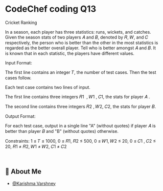 
# CodeChef coding Q13

Cricket Ranking

In a season, each player has three statistics: runs, wickets, and catches. Given the season stats of two players 
𝐴
and 
𝐵, denoted by 
𝑅, 
𝑊, and 
𝐶 respectively, the person who is better than the other in the most statistics is regarded as the better overall player. Tell who is better amongst 
𝐴
and 
𝐵. It is known that in each statistic, the players have different values.

Input Format:

The first line contains an integer 
𝑇, the number of test cases. Then the test cases follow.

Each test case contains two lines of input.

The first line contains three integers 
𝑅1
​
 , 
𝑊1
, 
𝐶1, the stats for player 
𝐴
.

The second line contains three integers 
𝑅2
, 
𝑊2, 
𝐶2, the stats for player 
𝐵.

Output Format:

For each test case, output in a single line "A" (without quotes) if player 
𝐴
is better than player 
𝐵 and "B" (without quotes) otherwise.

Constraints:
1
≤
𝑇
≤
1000,
0
≤
𝑅1,
𝑅2
≤
500,
0
≤
𝑊1,
𝑊2
≤
20, 
0
≤
𝐶1
,
𝐶2
≤
20,
𝑅1
≠
𝑅2,
𝑊1
≠
𝑊2,
𝐶1
≠
𝐶2

​


## 🚀 About Me

- [@Karishma Varshney](https://github.com/Karishma-Varshney)
